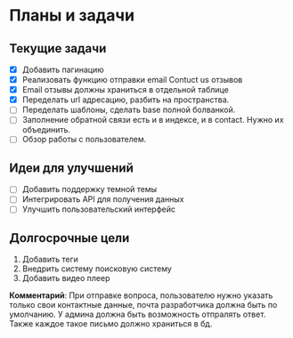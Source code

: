 # Планы и задачи

## Текущие задачи
- [x] Добавить пагинацию
- [x] Реализовать функцию отправки email Contuct us отзывов
- [x] Email отзывы должны храниться в отдельной таблице
- [x] Переделать url адресацию, разбить на пространства.
- [ ] Переделать шаблоны, сделать base полной болванкой.
- [ ] Заполнение обратной связи есть и в индексе, и в contact. Нужно их объединить.
- [ ] Обзор работы с пользователем.
## Идеи для улучшений
- [ ] Добавить поддержку темной темы
- [ ] Интегрировать API для получения данных
- [ ] Улучшить пользовательский интерфейс

## Долгосрочные цели
1. Добавить теги
2. Внедрить систему поисковую систему
3. Добавить видео плеер

**Комментарий**: При отправке вопроса, пользователю нужно указать только свои контактные данные,
почта разработчика должна быть по умолчанию. У админа должна быть возможность отпралять ответ.
Также каждое такое письмо должно храниться в бд.
